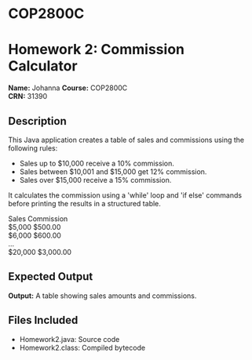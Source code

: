 # COP2800C
# Homework 2: Commission Calculator

**Name:** Johanna
**Course:** COP2800C  
**CRN:** 31390

## Description
This Java application creates a table of sales and commissions using the following rules:

- Sales up to $10,000 receive a 10% commission.
- Sales between $10,001 and $15,000 get 12% commission.
- Sales over $15,000 receive a 15% commission.

It calculates the commission using a 'while' loop and 'if else' commands before printing the results in a structured table.

Sales   Commission  
$5,000  $500.00  
$6,000  $600.00  
...  
$20,000 $3,000.00

## Expected Output

**Output:** A table showing sales amounts and commissions.

## Files Included
- Homework2.java: Source code  
- Homework2.class: Compiled bytecode
